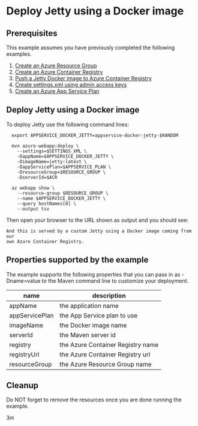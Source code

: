 
# Deploy Jetty using a Docker image

## Prerequisites

This example assumes you have previously completed the following examples.

1. [Create an Azure Resource Group](../../group/create/)
1. [Create an Azure Container Registry](../../acr/create/)
1. [Push a Jetty Docker image to Azure Container Registry](../../acr/jetty/)
1. [Create settings.xml using admin access keys](../../acr/create-settings-xml/)
1. [Create an Azure App Service Plan](../create-plan/)

## Deploy Jetty using a Docker image

<!-- workflow.include(../../acr/create-settings-xml/README.md) -->
<!-- workflow.include(../create-plan/README.md) -->

<!-- workflow.run() 

cd appservice/docker-jetty

  -->

To deploy Jetty use the following command lines:

```shell
  export APPSERVICE_DOCKER_JETTY=appservice-docker-jetty-$RANDOM

  mvn azure-webapp:deploy \
    --settings=$SETTINGS_XML \
    -DappName=$APPSERVICE_DOCKER_JETTY \
    -DimageName=jetty:latest \
    -DappServicePlan=$APPSERVICE_PLAN \
    -DresourceGroup=$RESOURCE_GROUP \
    -DserverId=$ACR

  az webapp show \
    --resource-group $RESOURCE_GROUP \
    --name $APPSERVICE_DOCKER_JETTY \
    --query hostNames[0] \
    --output tsv
```

Then open your browser to the URL shown as output and you should see:

<!-- workflow.skip() -->
```text
And this is served by a custom Jetty using a Docker image coming from our 
own Azure Container Registry.
```

<!-- workflow.run() 

sleep 60
cd ../..

  -->

<!-- workflow.directOnly()

export RESULT=$(az webapp show --resource-group $RESOURCE_GROUP --name $APPSERVICE_DOCKER_JETTY --output tsv --query state)
if [[ "$RESULT" != Running ]]; then
  echo 'Web application is NOT running'
  az group delete --name $RESOURCE_GROUP --yes || true
  exit 1
fi

export URL=https://$(az webapp show --resource-group $RESOURCE_GROUP --name $APPSERVICE_DOCKER_JETTY --output tsv --query defaultHostName)
export RESULT=$(curl $URL)

az group delete --name $RESOURCE_GROUP --yes || true

if [[ "$RESULT" != *"custom Jetty"* ]]; then
  echo "Response did not contain 'custom Jetty'"
  exit 1
fi

  -->

## Properties supported by the example

The example supports the following properties that you can pass in as -Dname=value
to the Maven command line to customize your deployment.

| name                   | description                       |
|------------------------|-----------------------------------|
| appName                | the application name              |
| appServicePlan         | the App Service plan to use       |
| imageName              | the Docker image name             |
| serverId               | the Maven server id               |
| registry               | the Azure Container Registry name |
| registryUrl            | the Azure Container Registry url  |
| resourceGroup          | the Azure Resource Group name     |

## Cleanup

Do NOT forget to remove the resources once you are done running the example.

3m
